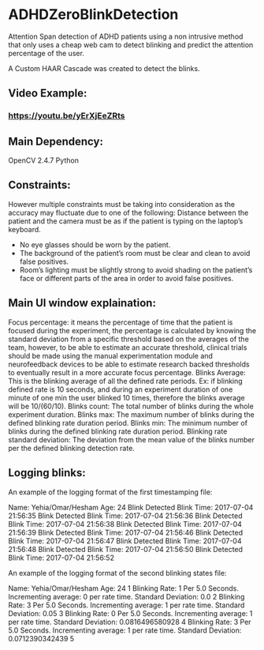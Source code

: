 # ADHDZeroBlinkDetection
Attention Span detection of ADHD patients using a non intrusive method that only uses a cheap web cam to detect blinking and predict the attention percentage of the user.

A Custom HAAR Cascade was created to detect the blinks. 

## Video Example: 
### https://youtu.be/yErXjEeZRts

## Main Dependency: 
OpenCV 2.4.7
Python



## Constraints:

However multiple constraints must be taking into consideration as the accuracy may fluctuate due to one of the following:
Distance between the patient and the camera must be as if the patient is typing on the laptop’s keyboard.
- No eye glasses should be worn by the patient. 
- The background of the patient’s room must be clear and clean to avoid false positives.
- Room’s lighting must be slightly strong to avoid shading on the patient’s face or different parts of the area in order to avoid false positives.

## Main UI window explaination: 

Focus percentage: it means the percentage of time that the patient is focused during the experiment, the percentage is calculated by knowing the standard deviation from a specific threshold based on the averages of the team, however, to be able to estimate an accurate threshold, clinical trials should be made using the manual experimentation module and neurofeedback devices to be able to estimate research backed thresholds to eventually result in a more accurate focus percentage.
Blinks Average: This is the blinking average of all the defined rate periods. Ex: if blinking defined rate is 10 seconds, and during an experiment duration of one minute of one min the user blinked 10 times, therefore the blinks average will be 10/(60/10).
Blinks count: The total number of blinks during the whole experiment duration.
Blinks max: The maximum number of blinks during the defined blinking rate duration period.
Blinks min: The minimum number of blinks during the defined blinking rate duration period.
Blinking rate standard deviation: The deviation from the mean value of the blinks number per the defined blinking detection rate. 

## Logging blinks: 

An example of the logging format of the first timestamping file: 
 
Name: Yehia/Omar/Hesham
Age: 24
Blink Detected
Blink Time:  2017-07-04 21:56:35
Blink Detected
Blink Time:  2017-07-04 21:56:36
Blink Detected
Blink Time:  2017-07-04 21:56:38
Blink Detected
Blink Time:  2017-07-04 21:56:39
Blink Detected
Blink Time:  2017-07-04 21:56:46
Blink Detected
Blink Time:  2017-07-04 21:56:47
Blink Detected
Blink Time:  2017-07-04 21:56:48
Blink Detected
Blink Time:  2017-07-04 21:56:50
Blink Detected
Blink Time:  2017-07-04 21:56:52


An example of the logging format of the second blinking states file: 


Name: Yehia/Omar/Hesham
Age: 24
1
Blinking Rate: 1 Per 5.0 Seconds.
Incrementing average: 0 per rate time.
Standard Deviation: 0.0
2
Blinking Rate: 3 Per 5.0 Seconds.
Incrementing average: 1 per rate time.
Standard Deviation: 0.05
3
Blinking Rate: 0 Per 5.0 Seconds.
Incrementing average: 1 per rate time.
Standard Deviation: 0.0816496580928
4
Blinking Rate: 3 Per 5.0 Seconds.
Incrementing average: 1 per rate time.
Standard Deviation: 0.0712390342439
5



